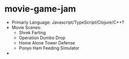 # movie-game-jam

* Primarly Language: Javascript/TypeScript/Clojure/C++?
* Movie Scenes: 
  * Shrek Farting
  * Operation Dumbo Drop
  * Home Alone Tower Defense
  * Ponyo Ham Feeding Simulator
*   
